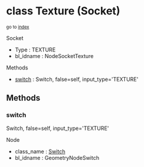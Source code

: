 # class Texture (Socket)

<sub>go to [index](/docs/index.md)</sub>

Socket
 - Type : TEXTURE
 - bl_idname : NodeSocketTexture

Methods
 - [switch](#switch) : Switch, false=self, input_type='TEXTURE'

## Methods

### switch

Switch, false=self, input_type='TEXTURE'

Node
 - class_name : [Switch](/docs/classes/Switch.md)
 - bl_idname : GeometryNodeSwitch
